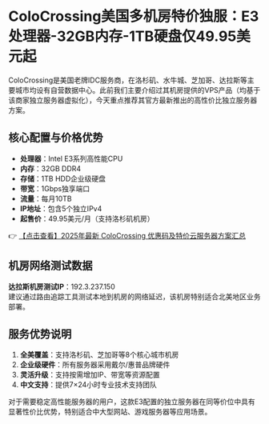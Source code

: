 # ColoCrossing美国多机房特价独服：E3处理器-32GB内存-1TB硬盘仅49.95美元起

ColoCrossing是美国老牌IDC服务商，在洛杉矶、水牛城、芝加哥、达拉斯等主要城市均设有自营数据中心。此前我们主要介绍过其机房提供的VPS产品（均基于该商家独立服务器虚拟化），今天重点推荐其官方最新推出的高性价比独立服务器方案。

## 核心配置与价格优势

- **处理器**：Intel E3系列高性能CPU
- **内存**：32GB DDR4
- **存储**：1TB HDD企业级硬盘
- **带宽**：1Gbps独享端口
- **流量**：每月10TB
- **IP地址**：包含5个独立IPv4
- **起售价**：49.95美元/月（支持洛杉矶机房）

👉 [【点击查看】2025年最新 ColoCrossing 优惠码及特价云服务器方案汇总](https://bit.ly/ColoCrossing)

## 机房网络测试数据

**达拉斯机房测试IP**：192.3.237.150  
建议通过路由追踪工具测试本地到机房的网络延迟，该机房特别适合北美地区业务部署。

## 服务优势说明

1. **全美覆盖**：支持洛杉矶、芝加哥等8个核心城市机房
2. **企业级硬件**：所有服务器采用戴尔/惠普品牌硬件
3. **灵活升级**：支持按需增加IP、带宽等资源配置
4. **中文支持**：提供7×24小时专业技术支持团队

对于需要稳定高性能服务器的用户，这款E3配置的独立服务器在同等价位中具有显著性价比优势，特别适合中大型网站、游戏服务器等应用场景。